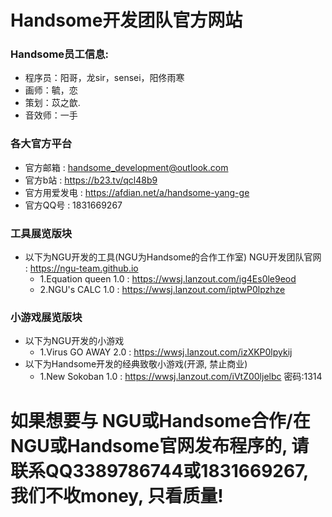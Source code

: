 # Handsome开发团队官方网站
### Handsome员工信息:
- 程序员：阳哥，龙sir，sensei，阳佟雨寒                                      
- 画师：毓，恋
- 策划：苡之歆.                  
- 音效师：一手                       
### 各大官方平台
- 官方邮箱 : handsome_development@outlook.com
- 官方b站 : <https://b23.tv/qcl48b9>    
- 官方用爱发电 : <https://afdian.net/a/handsome-yang-ge>
- 官方QQ号 : 1831669267
### 工具展览版块
- 以下为NGU开发的工具(NGU为Handsome的合作工作室) NGU开发团队官网 : <https://ngu-team.github.io>
  - 1.Equation queen 1.0 : <https://wwsj.lanzout.com/ig4Es0le9eod>
  - 2.NGU's CALC 1.0 : <https://wwsj.lanzout.com/iptwP0lpzhze>
### 小游戏展览版块
- 以下为NGU开发的小游戏
  - 1.Virus GO AWAY 2.0 : <https://wwsj.lanzout.com/izXKP0lpykij>
- 以下为Handsome开发的经典致敬小游戏(开源, 禁止商业)
  - 1.New Sokoban 1.0 : <https://wwsj.lanzout.com/iVtZ00ljelbc> 密码:1314

# 如果想要与 NGU或Handsome合作/在NGU或Handsome官网发布程序的, 请联系QQ3389786744或1831669267, 我们不收money, 只看质量!
